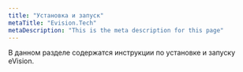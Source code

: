 ```yaml
---
title: "Установка и запуск"
metaTitle: "Evision.Tech"
metaDescription: "This is the meta description for this page"
---
```


В данном разделе содержатся инструкции по установке и запуску eVision. 
